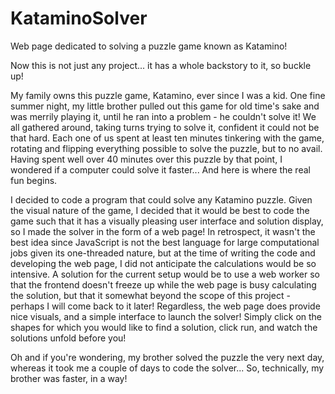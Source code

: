 # KataminoSolver
Web page dedicated to solving a puzzle game known as Katamino!

Now this is not just any project... it has a whole backstory to it, so buckle up!

My family owns this puzzle game, Katamino, ever since I was a kid. One fine summer night, my little brother pulled out this game for old time's sake and was merrily playing it, until he ran into a problem - he couldn't solve it! We all gathered around, taking turns trying to solve it, confident it could not be that hard. Each one of us spent at least ten minutes tinkering with the game, rotating and flipping everything possible to solve the puzzle, but to no avail. Having spent well over 40 minutes over this puzzle by that point, I wondered if a computer could solve it faster... And here is where the real fun begins.

I decided to code a program that could solve any Katamino puzzle. Given the visual nature of the game, I decided that it would be best to code the game such that it has a visually pleasing user interface and solution display, so I made the solver in the form of a web page! In retrospect, it wasn't the best idea since JavaScript is not the best language for large computational jobs given its one-threaded nature, but at the time of writing the code and developing the web page, I did not anticipate the calculations would be so intensive. A solution for the current setup would be to use a web worker so that the frontend doesn't freeze up while the web page is busy calculating the solution, but that it somewhat beyond the scope of this project - perhaps I will come back to it later! Regardless, the web page does provide nice visuals, and a simple interface to launch the solver! Simply click on the shapes for which you would like to find a solution, click run, and watch the solutions unfold before you!

Oh and if you're wondering, my brother solved the puzzle the very next day, whereas it took me a couple of days to code the solver... So, technically, my brother was faster, in a way!
